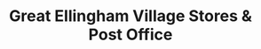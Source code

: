---
title: "Great Ellingham Village Stores & Post Office"
url: /attleborough/great-ellingham-village-stores-and-post-office/
shop: convenience
---